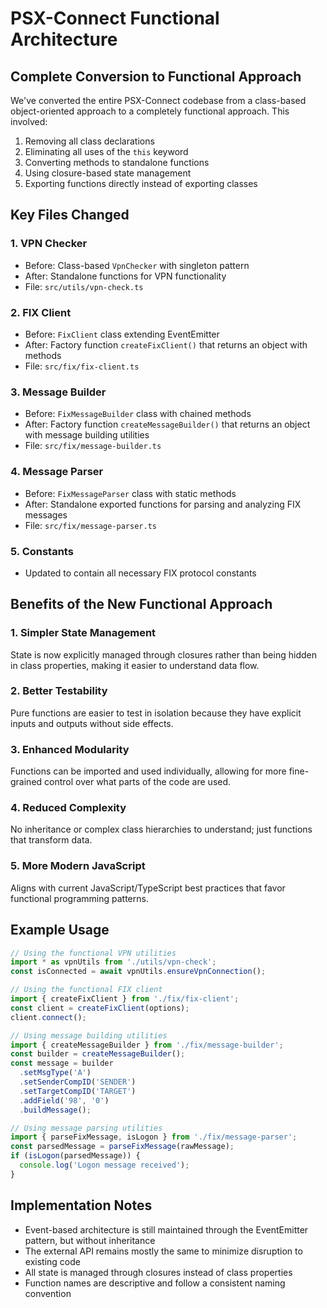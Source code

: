 # PSX-Connect Functional Architecture

## Complete Conversion to Functional Approach

We've converted the entire PSX-Connect codebase from a class-based object-oriented approach to a completely functional approach. This involved:

1. Removing all class declarations
2. Eliminating all uses of the `this` keyword
3. Converting methods to standalone functions
4. Using closure-based state management
5. Exporting functions directly instead of exporting classes

## Key Files Changed

### 1. VPN Checker
- Before: Class-based `VpnChecker` with singleton pattern
- After: Standalone functions for VPN functionality
- File: `src/utils/vpn-check.ts`

### 2. FIX Client
- Before: `FixClient` class extending EventEmitter
- After: Factory function `createFixClient()` that returns an object with methods
- File: `src/fix/fix-client.ts`

### 3. Message Builder
- Before: `FixMessageBuilder` class with chained methods
- After: Factory function `createMessageBuilder()` that returns an object with message building utilities
- File: `src/fix/message-builder.ts`

### 4. Message Parser
- Before: `FixMessageParser` class with static methods
- After: Standalone exported functions for parsing and analyzing FIX messages
- File: `src/fix/message-parser.ts`

### 5. Constants
- Updated to contain all necessary FIX protocol constants

## Benefits of the New Functional Approach

### 1. Simpler State Management
State is now explicitly managed through closures rather than being hidden in class properties, making it easier to understand data flow.

### 2. Better Testability
Pure functions are easier to test in isolation because they have explicit inputs and outputs without side effects.

### 3. Enhanced Modularity
Functions can be imported and used individually, allowing for more fine-grained control over what parts of the code are used.

### 4. Reduced Complexity
No inheritance or complex class hierarchies to understand; just functions that transform data.

### 5. More Modern JavaScript
Aligns with current JavaScript/TypeScript best practices that favor functional programming patterns.

## Example Usage

```typescript
// Using the functional VPN utilities
import * as vpnUtils from './utils/vpn-check';
const isConnected = await vpnUtils.ensureVpnConnection();

// Using the functional FIX client
import { createFixClient } from './fix/fix-client';
const client = createFixClient(options);
client.connect();

// Using message building utilities
import { createMessageBuilder } from './fix/message-builder';
const builder = createMessageBuilder();
const message = builder
  .setMsgType('A')
  .setSenderCompID('SENDER')
  .setTargetCompID('TARGET')
  .addField('98', '0')
  .buildMessage();

// Using message parsing utilities
import { parseFixMessage, isLogon } from './fix/message-parser';
const parsedMessage = parseFixMessage(rawMessage);
if (isLogon(parsedMessage)) {
  console.log('Logon message received');
}
```

## Implementation Notes

- Event-based architecture is still maintained through the EventEmitter pattern, but without inheritance
- The external API remains mostly the same to minimize disruption to existing code
- All state is managed through closures instead of class properties
- Function names are descriptive and follow a consistent naming convention 